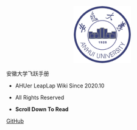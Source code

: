 <p align="center">
  <a href="https://github.com/AHUer-LeapLap/Impart-Inherit">
    <img alt="AHU" src="_media/ahu.jpg" height="150">
  </a>
</p>

<middle>安徽大学飞跃手册</middle>

- AHUer LeapLap Wiki Since 2020.10

- All Rights Reserved

- **Scroll Down To Read**

[GitHub](https://github.com/AHUer-LeapLap/Impart-Inherit)
